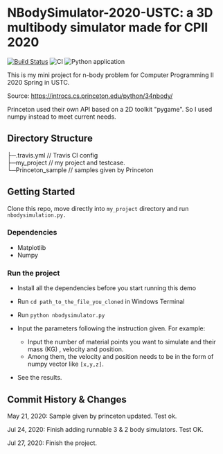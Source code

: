# NBodySimulator-2020-USTC: a 3D multibody simulator made for CPII 2020

[![Build Status](https://travis-ci.com/BC-Li/NbodySimulator-2020-USTC.svg?token=Yyg3baLESvJZxgyG1jBY&branch=master)](https://travis-ci.com/BC-Li/NbodySimulator-2020-USTC)  ![CI](https://github.com/BC-Li/NbodySimulator-2020-USTC/workflows/CI/badge.svg)  ![Python application](https://github.com/BC-Li/NbodySimulator-2020-USTC/workflows/Python%20application/badge.svg)

This is my mini project for n-body problem for Computer Programming II 2020 Spring in USTC.   

Source: https://introcs.cs.princeton.edu/python/34nbody/  

Princeton used their own API based on a 2D toolkit "pygame". So I used numpy instead to meet current needs.

## Directory Structure
├─.travis.yml  // Travis CI config  
├─my_project   // my project and testcase.  
└─Princeton_sample   // samples given by Princeton    

## Getting Started
Clone this repo, move directly into `my_project` directory and run `nbodysimulation.py.`

### Dependencies
* Matplotlib
* Numpy
### Run the project

* Install all the dependencies before you start running this demo

* Run `cd path_to_the_file_you_cloned` in Windows Terminal
* Run `python nbodysimulator.py` 
* Input the parameters following the instruction given. 
  For example: 
  * Input the number of material points you want to simulate and their mass (KG) , velocity and position. 
  * Among them, the velocity and position needs to be in the form of numpy vector like `[x,y,z]`.
* See the results.
## Commit History & Changes
May 21, 2020: Sample given by princeton updated. Test ok.  

Jul 24, 2020: Finish adding runnable 3 & 2 body simulators. Test OK. 

Jul 27, 2020: Finish the project.

